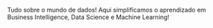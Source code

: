 Tudo sobre o mundo de dados! Aqui simplificamos o aprendizado em Business Intelligence, Data Science e Machine Learning!
